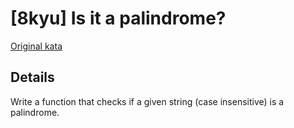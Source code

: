 # [8kyu] Is it a palindrome?

[Original kata](https://www.codewars.com/kata/57a1fd2ce298a731b20006a4)

## Details

Write a function that checks if a given string (case insensitive) is a palindrome.
